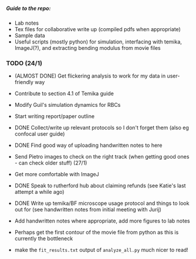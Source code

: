 ##### Guide to the repo:
- Lab notes
- Tex files for collaborative write up (compiled pdfs when appropriate)
- Sample data
- Useful scripts (mostly python) for simulation, interfacing with temika, ImageJ(?), and extracting bending modulus from movie files

### TODO (24/1)
- (ALMOST DONE) Get flickering analysis to work for my data in user-friendly way
- Contribute to section 4.1 of Temika guide
- Modify Guil's simulation dynamics for RBCs
- Start writing report/paper outline
- DONE Collect/write up relevant protocols so I don't forget them (also eg confocal user guide)
- DONE Find good way of uploading handwritten notes to here

- Send Pietro images to check on the right track (when getting good ones - can check older stuff) (27/1)
- Get more comfortable with ImageJ
- DONE Speak to rutherford hub about claiming refunds (see Katie's last attempt a while ago) 
- DONE Write up temika/BF microscope usage protocol and things to look out for (see handwritten notes from initial meeting with Jurij)

- Add handwritten notes where appropriate, add more figures to lab notes
- Perhaps get the first contour of the movie file from python as this is currently the bottleneck
- make the `fit_results.txt` output of `analyze_all.py` much nicer to read!
